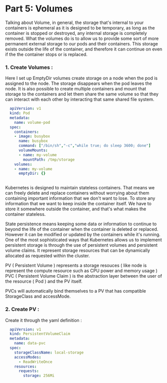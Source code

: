 # Part 5: Volumes

Talking about Volume, in general, the storage that's internal to your containers is ephemeral as it is designed to be temporary, as long as the container is stopped or destroyed, any internal storage is completely removed. What the volumes do is to allow us to provide some sort of more permanent external storage to our pods and their containers. This storage exists outside the life of the container, and therefore it can continue on even if the the container stops or is replaced. 

### 1. Create Volumes :

Here I set up EmptyDir volumes create storage on a node when the pod is assigned to the node. The storage disappears when the pod leaves the node. It is also possible to create multiple containers and mount that storage to the containers and let them share the same volume so that they can interact with each other by interacting that same shared file system. 

```yaml
  apiVersion: v1
  kind: Pod
  metadata:
    name: volume-pod
  spec:
    containers:
    - image: busybox
      name: busybox
      command: ["/bin/sh","-c","while true; do sleep 3600; done"]
      volumeMounts:
      - name: my-volume
        mountPath: /tmp/storage
    volumes:
    - name: my-volume
      emptyDir: {}
   
 ```
 
 
Kubernetes is designed to maintain stateless containers. That means we can freely delete and replace containers without worrying about them containing important information that we don't want to lose. To store any information that we want to keep inside the container itself. We have to store it somewhere outside the container, and that's what makes the container stateless. 

State persistence means keeping some data or information to continue to beyond the life of the container when the container is deleted or replaced. However it can be modified or updated by the containers while it's running.  One of the most sophisticated ways that Kubernetes allows us to implement persistent storage is through the use of persistent volumes and persistent volume claims. It represent storage resources that can be dynamically allocated as requested within the cluster. 


PV ( Persistent Volume ) represents a storage resouces ( like node is represent the compute resource such as CPU power and memory usage )
PVC ( Persistent Volume Claim ) is the abstraction layer between the user of the resource ( Pod ) and the PV itself. 

PVCs will automatically bind themselves to a PV that has compatible StorageClass and accessMode. 


### 2. Create PV :

Create it through the yaml definition : 

```yaml
  apiVersion: v1
  kind: PersistentVolumeClaim
  metadata:
    name: data-pvc
  spec:
    storageClassName: local-storage
    accessModes:
      - ReadWriteOnce
    resources:
      requests:
        storage: 256Mi
   
 ```
  
